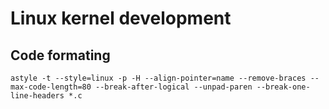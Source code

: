 # Linux kernel development

## Code formating
```
astyle -t --style=linux -p -H --align-pointer=name --remove-braces --max-code-length=80 --break-after-logical --unpad-paren --break-one-line-headers *.c
```

